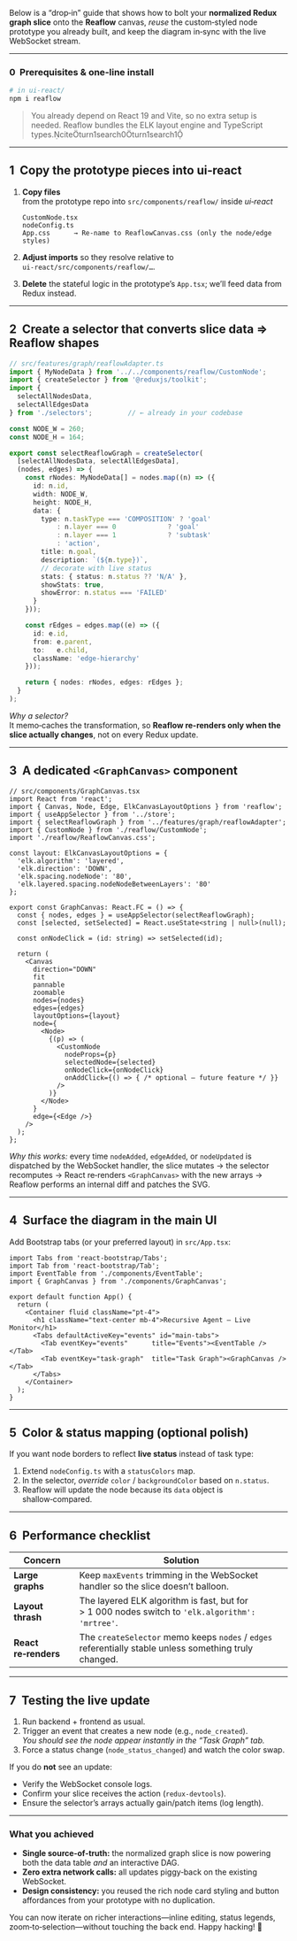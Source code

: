 Below is a “drop‑in” guide that shows how to bolt your **normalized Redux graph slice** onto the **Reaflow** canvas, *reuse* the custom‑styled node prototype you already built, and keep the diagram in‑sync with the live WebSocket stream.

---

### 0  Prerequisites & one‑line install

```bash
# in ui-react/
npm i reaflow
```

> You already depend on React 19 and Vite, so no extra setup is needed. Reaflow bundles the ELK layout engine and TypeScript types.citeturn1search0turn1search1

---

## 1  Copy the prototype pieces into **ui‑react**

1.  **Copy files**  
    from the prototype repo into `src/components/reaflow/` inside *ui‑react*  

    ```
    CustomNode.tsx
    nodeConfig.ts
    App.css      → Re‑name to ReaflowCanvas.css (only the node/edge styles)
    ```

2.  **Adjust imports** so they resolve relative to `ui‑react/src/components/reaflow/…`.

3.  **Delete** the stateful logic in the prototype’s `App.tsx`; we’ll feed data from Redux instead.

---

## 2  Create a selector that converts slice data ⇒ Reaflow shapes

```ts
// src/features/graph/reaflowAdapter.ts
import { MyNodeData } from '../../components/reaflow/CustomNode';
import { createSelector } from '@reduxjs/toolkit';
import {
  selectAllNodesData,
  selectAllEdgesData
} from './selectors';         // ← already in your codebase

const NODE_W = 260;
const NODE_H = 164;

export const selectReaflowGraph = createSelector(
  [selectAllNodesData, selectAllEdgesData],
  (nodes, edges) => {
    const rNodes: MyNodeData[] = nodes.map((n) => ({
      id: n.id,
      width: NODE_W,
      height: NODE_H,
      data: {
        type: n.taskType === 'COMPOSITION' ? 'goal'
            : n.layer === 0             ? 'goal'
            : n.layer === 1             ? 'subtask'
            : 'action',
        title: n.goal,
        description: `(${n.type})`,
        // decorate with live status
        stats: { status: n.status ?? 'N/A' },
        showStats: true,
        showError: n.status === 'FAILED'
      }
    }));

    const rEdges = edges.map((e) => ({
      id: e.id,
      from: e.parent,
      to:   e.child,
      className: 'edge-hierarchy'
    }));

    return { nodes: rNodes, edges: rEdges };
  }
);
```

*Why a selector?*  
It memo‑caches the transformation, so **Reaflow re-renders only when the slice actually changes**, not on every Redux update.

---

## 3  A dedicated `<GraphCanvas>` component

```tsx
// src/components/GraphCanvas.tsx
import React from 'react';
import { Canvas, Node, Edge, ElkCanvasLayoutOptions } from 'reaflow';
import { useAppSelector } from '../store';
import { selectReaflowGraph } from '../features/graph/reaflowAdapter';
import { CustomNode } from './reaflow/CustomNode';
import './reaflow/ReaflowCanvas.css';

const layout: ElkCanvasLayoutOptions = {
  'elk.algorithm': 'layered',
  'elk.direction': 'DOWN',
  'elk.spacing.nodeNode': '80',
  'elk.layered.spacing.nodeNodeBetweenLayers': '80'
};

export const GraphCanvas: React.FC = () => {
  const { nodes, edges } = useAppSelector(selectReaflowGraph);
  const [selected, setSelected] = React.useState<string | null>(null);

  const onNodeClick = (id: string) => setSelected(id);

  return (
    <Canvas
      direction="DOWN"
      fit
      pannable
      zoomable
      nodes={nodes}
      edges={edges}
      layoutOptions={layout}
      node={
        <Node>
          {(p) => (
            <CustomNode
              nodeProps={p}
              selectedNode={selected}
              onNodeClick={onNodeClick}
              onAddClick={() => { /* optional – future feature */ }}
            />
          )}
        </Node>
      }
      edge={<Edge />}
    />
  );
};
```

*Why this works:* every time `nodeAdded`, `edgeAdded`, or `nodeUpdated` is dispatched by the WebSocket handler, the slice mutates → the selector recomputes → React re‑renders `<GraphCanvas>` with the new arrays → Reaflow performs an internal diff and patches the SVG.

---

## 4  Surface the diagram in the main UI

Add Bootstrap tabs (or your preferred layout) in `src/App.tsx`:

```tsx
import Tabs from 'react-bootstrap/Tabs';
import Tab from 'react-bootstrap/Tab';
import EventTable from './components/EventTable';
import { GraphCanvas } from './components/GraphCanvas';

export default function App() {
  return (
    <Container fluid className="pt-4">
      <h1 className="text-center mb-4">Recursive Agent — Live Monitor</h1>
      <Tabs defaultActiveKey="events" id="main-tabs">
        <Tab eventKey="events"      title="Events"><EventTable /></Tab>
        <Tab eventKey="task-graph"  title="Task Graph"><GraphCanvas /></Tab>
      </Tabs>
    </Container>
  );
}
```

---

## 5  Color & status mapping (optional polish)

If you want node borders to reflect **live status** instead of task type:

1.  Extend `nodeConfig.ts` with a `statusColors` map.
2.  In the selector, *override* `color` / `backgroundColor` based on `n.status`.
3.  Reaflow will update the node because its `data` object is shallow‑compared.

---

## 6  Performance checklist

| Concern | Solution |
|---------|----------|
| **Large graphs** | Keep `maxEvents` trimming in the WebSocket handler so the slice doesn’t balloon. |
| **Layout thrash** | The layered ELK algorithm is fast, but for > 1 000 nodes switch to `'elk.algorithm': 'mrtree'`. |
| **React re‑renders** | The `createSelector` memo keeps `nodes` / `edges` referentially stable unless something truly changed. |

---

## 7  Testing the live update

1.  Run backend + frontend as usual.  
2.  Trigger an event that creates a new node (e.g., `node_created`).  
   *You should see the node appear instantly in the “Task Graph” tab.*  
3.  Force a status change (`node_status_changed`) and watch the color swap.

If you do **not** see an update:

* Verify the WebSocket console logs.  
* Confirm your slice receives the action (`redux‑devtools`).  
* Ensure the selector’s arrays actually gain/patch items (log length).

---

### What you achieved

* **Single source‑of‑truth:** the normalized graph slice is now powering both the data table *and* an interactive DAG.  
* **Zero extra network calls:** all updates piggy‑back on the existing WebSocket.  
* **Design consistency:** you reused the rich node card styling and button affordances from your prototype with no duplication.

You can now iterate on richer interactions—inline editing, status legends, zoom‑to‑selection—without touching the back end. Happy hacking! 🚀